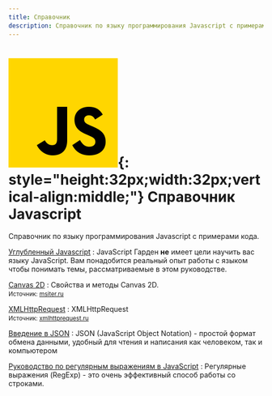 ```yaml
---
title: Справочник
description: Справочник по языку программирования Javascript с примерами кода
---
```


# ![Javascript](../js.svg){: style="height:32px;width:32px;vertical-align:middle;"} Справочник Javascript

Справочник по языку программирования Javascript с примерами кода.

[Углубленный Javascript](garden/index.md)
: JavaScript Гарден **не** имеет цели научить вас языку JavaScript. Вам понадобится реальный опыт работы с языком чтобы понимать темы, рассматриваемые в этом руководстве.

[Canvas 2D](canvas/index.md)
: Свойства и методы Canvas 2D.<br /><small>Источник: [msiter.ru](https://msiter.ru/references/canvas-reference)</small>

[XMLHttpRequest](xhr.md)
: XMLHttpRequest<br /><small>Источник: [xmlhttprequest.ru](https://xmlhttprequest.ru/)</small>

[Введение в JSON](json.md)
: JSON (JavaScript Object Notation) - простой формат обмена данными, удобный для чтения и написания как человеком, так и компьютером

[Руководство по регулярным выражениям в JavaScript](regexp.md)
: Регулярные выражения (RegExp) - это очень эффективный способ работы со строками.
